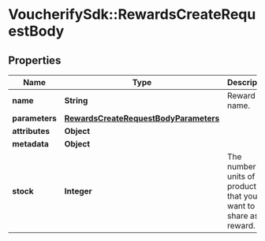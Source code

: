 # VoucherifySdk::RewardsCreateRequestBody

## Properties

| Name | Type | Description | Notes |
| ---- | ---- | ----------- | ----- |
| **name** | **String** | Reward name. | [optional] |
| **parameters** | [**RewardsCreateRequestBodyParameters**](RewardsCreateRequestBodyParameters.md) |  | [optional] |
| **attributes** | **Object** |  | [optional] |
| **metadata** | **Object** |  | [optional] |
| **stock** | **Integer** | The number of units of the product that you want to share as a reward. | [optional] |

